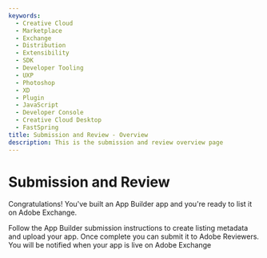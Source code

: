 ```yaml
---
keywords:
  - Creative Cloud
  - Marketplace
  - Exchange
  - Distribution
  - Extensibility
  - SDK
  - Developer Tooling
  - UXP
  - Photoshop
  - XD
  - Plugin
  - JavaScript
  - Developer Console
  - Creative Cloud Desktop
  - FastSpring
title: Submission and Review - Overview
description: This is the submission and review overview page
---
```


# Submission and Review

Congratulations! You've built an App Builder app and you're ready to list it on Adobe Exchange.

Follow the App Builder submission instructions to create listing metadata and upload your app. Once complete you can submit it to Adobe Reviewers.  You will be notified when your app is live on Adobe Exchange 
 
